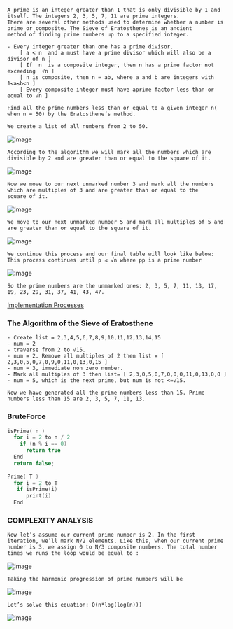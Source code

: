 ```
A prime is an integer greater than 1 that is only divisible by 1 and itself. The integers 2, 3, 5, 7, 11 are prime integers.
There are several other methods used to determine whether a number is prime or composite. The Sieve of Eratosthenes is an ancient 
method of finding prime numbers up to a specified integer.

- Every integer greater than one has a prime divisor.
    [ a < n  and a must have a prime divisor which will also be a divisor of n ]
    [ If  n  is a composite integer, then n has a prime factor not exceeding  √n ]
    [ n is composite, then n = ab, where a and b are integers with 1<a≤b<n ]
    [ Every composite integer must have aprime factor less than or equal to √n ]
```
```
Find all the prime numbers less than or equal to a given integer n( when n = 50) by the Eratosthene’s method.
```
```
We create a list of all numbers from 2 to 50.
```
![image](https://user-images.githubusercontent.com/59710234/175768169-3d205df2-1cc0-4f6a-9f0f-1bf784dc629c.png)
```
According to the algorithm we will mark all the numbers which are divisible by 2 and are greater than or equal to the square of it.
```
![image](https://user-images.githubusercontent.com/59710234/175768186-f3c0fe4b-ba16-4ef0-b740-77f48c9b80d5.png)
```
Now we move to our next unmarked number 3 and mark all the numbers which are multiples of 3 and are greater than or equal to the
square of it. 
```
![image](https://user-images.githubusercontent.com/59710234/175768206-43584577-3473-4e06-a9c4-49b3ac1ea2a9.png)

```
We move to our next unmarked number 5 and mark all multiples of 5 and are greater than or equal to the square of it.
```
![image](https://user-images.githubusercontent.com/59710234/175768267-924681d6-b4aa-4c13-bd86-bdc33fa89be0.png)

```
We continue this process and our final table will look like below: This process continues until p ≤ √n where pp is a prime number​
```
![image](https://user-images.githubusercontent.com/59710234/175768283-7e224811-b795-468f-ac37-cb04149fcb36.png)

```
So the prime numbers are the unmarked ones: 2, 3, 5, 7, 11, 13, 17, 19, 23, 29, 31, 37, 41, 43, 47.
```
[Implementation Processes](https://d18l82el6cdm1i.cloudfront.net/uploads/Agb5mPVOVZ-sieve_of_eratosthenes_animation.gif)

### The Algorithm of the Sieve of Eratosthene
```
- Create list = 2,3,4,5,6,7,8,9,10,11,12,13,14,15
- num = 2
- traverse from 2 to √15.
- num = 2. Remove all multiples of 2 then list = [ 2,3,0,5,0,7,0,9,0,11,0,13,0,15 ]
- num = 3, immediate non zero number.
- Mark all multiples of 3 then list= [ 2,3,0,5,0,7,0,0,0,11,0,13,0,0 ]
- num = 5, which is the next prime, but num is not <=√15.

Now we have generated all the prime numbers less than 15. Prime numbers less than 15 are 2, 3, 5, 7, 11, 13.
``` 
### BruteForce
 ```c++
 isPrime( n )
   for i = 2 to n / 2
     if (n % i == 0) 
       return true
   End
   return false;
  
 Prime( T )
   for i = 2 to T
    if isPrime(i) 
       print(i)
   End
```

### COMPLEXITY ANALYSIS
```
Now let’s assume our current prime number is 2. In the first iteration, we’ll mark N/2 elements. Like this, when our current prime
number is 3, we assign 0 to N/3 composite numbers. The total number times we runs the loop would be equal to : 
```
![image](https://user-images.githubusercontent.com/59710234/175771612-cfa1bb8b-2492-4df0-93d9-ace471ac22c2.png)
```
Taking the harmonic progression of prime numbers will be
```
![image](https://user-images.githubusercontent.com/59710234/175771639-faf7511a-91d9-4df5-9132-abf051f2b313.png)
```
Let’s solve this equation: O(n*log(log(n))) 
```
![image](https://user-images.githubusercontent.com/59710234/175771633-2a3bca26-bebb-4b60-8034-4cc09a053dfe.png)
